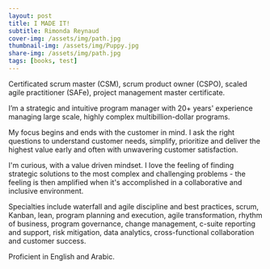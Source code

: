 ```yaml
---
layout: post
title: I MADE IT!
subtitle: Rimonda Reynaud
cover-img: /assets/img/path.jpg
thumbnail-img: /assets/img/Puppy.jpg
share-img: /assets/img/path.jpg
tags: [books, test]
---
```




Certificated scrum master (CSM), scrum product owner (CSPO), scaled agile practitioner (SAFe), project management master certificate. 

I’m a strategic and intuitive program manager with 20+ years' experience managing large scale, highly complex multibillion-dollar programs.   

My focus begins and ends with the customer in mind.  I ask the right questions to understand customer needs, simplify, prioritize and deliver the highest value early and often with unwavering customer satisfaction.  

I'm curious, with a value driven mindset. I love the feeling of finding strategic solutions to the most complex and challenging problems - the feeling is then amplified when it's accomplished in a collaborative and inclusive environment. 

Specialties include waterfall and agile discipline and best practices, scrum, Kanban, lean, program planning and execution, agile transformation, rhythm of business, program governance, change management, c-suite reporting and support, risk mitigation, data analytics, cross-functional collaboration and customer success.   

Proficient in English and Arabic. 
